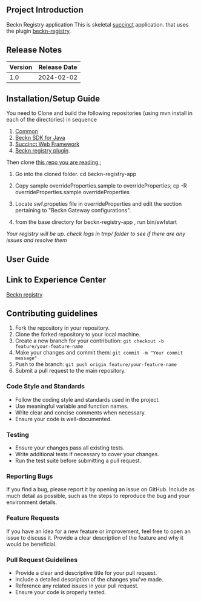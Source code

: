 ## Project Introduction

Beckn Registry application
This is  skeletal [succinct](https://github.com/venkatramanm/swf-all) application. that uses the plugin 
[beckn-registry](https://github.com/venkatramanm/beckn-registry). 


## Release Notes

| Version | Release Date |
|---------|--------------|
| 1.0     | 2024-02-02   |


## Installation/Setup Guide 
You need to Clone and build the following repositories (using mvn install in each of the directories) in sequence
1. [Common](https://github.com/venkatramanm/common) 
2. [Beckn SDK for Java](https://github.com/venkatramanm/beckn-sdk-java) 
3. [Succinct Web Framework](https://github.com/venkatramanm/swf-all)
4. [Beckn registry plugin](https://github.com/venkatramanm/beckn-registry). 


Then clone [this repo you are reading ](https://github.com/venkatramanm/beckn-registry-app); 

1. Go into the cloned folder. 
    cd beckn-registry-app

2. Copy sample overrideProperties.sample to overrideProperties;
    cp -R overrideProperties.sample overrideProperties 

3. Locate swf.propeties file in overrideProperties and edit the section pertaining to "Beckn Gateway configurations". 

4. from the base directory for beckn-registry-app , run bin/swfstart 


*Your registry will be up.  check logs in tmp/ folder to see if there are any issues and resolve them*


## User Guide


## Link to Experience Center

[Beckn registry](https://registry.becknprotocol.io/login)


## Contributing guidelines

1. Fork the repository in your repository.
2. Clone the forked repository to your local machine.
3. Create a new branch for your contribution: `git checkout -b feature/your-feature-name`
4. Make your changes and commit them: `git commit -m "Your commit message"`
5. Push to the branch: `git push origin feature/your-feature-name`
6. Submit a pull request to the main repository.

### Code Style and Standards

- Follow the coding style and standards used in the project.
- Use meaningful variable and function names.
- Write clear and concise comments when necessary.
- Ensure your code is well-documented.

### Testing

- Ensure your changes pass all existing tests.
- Write additional tests if necessary to cover your changes.
- Run the test suite before submitting a pull request.

### Reporting Bugs

If you find a bug, please report it by opening an issue on GitHub. Include as much detail as possible, such as the steps to reproduce the bug and your environment details.

### Feature Requests

If you have an idea for a new feature or improvement, feel free to open an issue to discuss it. Provide a clear description of the feature and why it would be beneficial.

### Pull Request Guidelines

- Provide a clear and descriptive title for your pull request.
- Include a detailed description of the changes you've made.
- Reference any related issues in your pull request.
- Ensure your code is properly tested.
  
